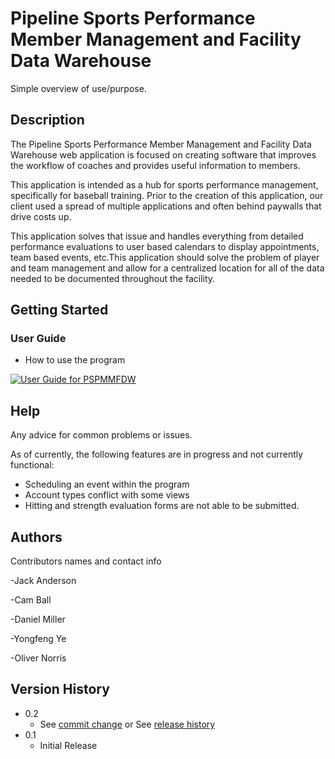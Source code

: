 # Pipeline Sports Performance Member Management and Facility Data Warehouse

Simple overview of use/purpose.

## Description

The Pipeline Sports Performance Member Management and Facility Data Warehouse web application is focused on creating software that improves the workflow of coaches and provides useful information to members. 

This application is intended as a hub for sports performance management, specifically for baseball training. Prior to the creation of this application, our client used a spread of multiple applications and often behind paywalls that drive costs up. 

This application solves that issue and handles everything from detailed performance evaluations to user based calendars to display appointments, team based events, etc.This application should solve the problem of player and team management and allow for a centralized location for all of the data needed to be documented throughout the facility.

## Getting Started

### User Guide
* How to use the program

[![User Guide for PSPMMFDW](https://img.youtube.com/vi/qYkVKwu3e1Q/0.jpg)](https://www.youtube.com/watch?v=qYkVKwu3e1Q)


## Help

Any advice for common problems or issues.

As of currently, the following features are in progress and not currently functional:
- Scheduling an event within the program
- Account types conflict with some views
- Hitting and strength evaluation forms are not able to be submitted.


## Authors

Contributors names and contact info

-Jack Anderson

-Cam Ball

-Daniel Miller

-Yongfeng Ye

-Oliver Norris


## Version History

* 0.2
    * See [commit change]() or See [release history]()
* 0.1
    * Initial Release


